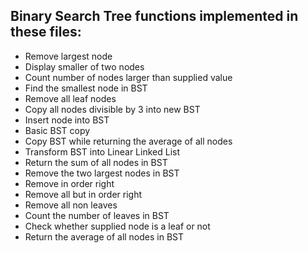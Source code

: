 ## Binary Search Tree functions implemented in these files:
- Remove largest node
- Display smaller of two nodes
- Count number of nodes larger than supplied value
- Find the smallest node in BST
- Remove all leaf nodes
- Copy all nodes divisible by 3 into new BST
- Insert node into BST
- Basic BST copy
- Copy BST while returning the average of all nodes
- Transform BST into Linear Linked List
- Return the sum of all nodes in BST
- Remove the two largest nodes in BST
- Remove in order right
- Remove all but in order right
- Remove all non leaves
- Count the number of leaves in BST
- Check whether supplied node is a leaf or not
- Return the average of all nodes in BST

